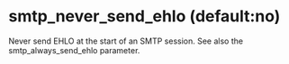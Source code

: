 # smtp_never_send_ehlo (default:no) 

 Never send EHLO at the start of an SMTP session. See also the
smtp_always_send_ehlo parameter.  


